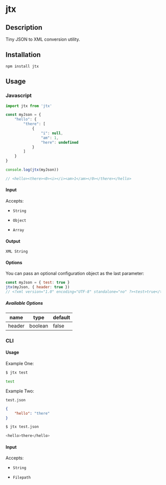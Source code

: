 # jtx

## Description

Tiny JSON to XML conversion utility.

## Installation

`npm install jtx`

## Usage

### Javascript

```js
import jtx from 'jtx'

const myJson = {
    "hello": {
        "there": [
            {
                "i": null,
                "am": 1,
                "here": undefined
            }
        ]
    }
}

console.log(jtx(myJson))

// <hello><there><0><i></i><am>1</am></0></there></hello>
```

#### Input

Accepts:

* `String`

* `Object`

* `Array`

#### Output

`XML String`

#### Options

You can pass an optional configuration object as the last parameter:

```js
const myJson = { test: true }
jtx(myJson, { header: true })
// <?xml version="1.0" encoding="UTF-8" standalone="no" ?><test>true</test>
```

##### Available Options

|name|type|default|
|----|----|-------|
|header|boolean|false|


### CLI

#### Usage

Example One:

```bash
$ jtx test

test
```

Example Two:

`test.json`

```json
{
    "hello": "there"
}
```

```bash
$ jtx test.json

<hello>there</hello>
```

#### Input

Accepts:

* `String`

* `Filepath`
